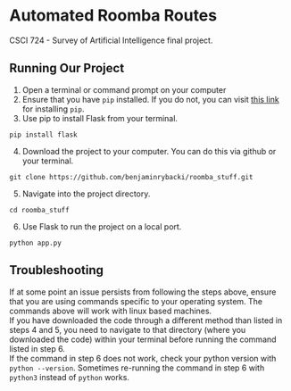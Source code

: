 # Automated Roomba Routes
CSCI 724 - Survey of Artificial Intelligence final project.

## Running Our Project
1. Open a terminal or command prompt on your computer
2. Ensure that you have `pip` installed. If you do not, you can visit [this link](https://pip.pypa.io/en/stable/installation/) for installing `pip`.
3. Use pip to install Flask from your terminal.  
```
pip install flask
```
4. Download the project to your computer. You can do this via github or your terminal.
```
git clone https://github.com/benjaminrybacki/roomba_stuff.git
```
5. Navigate into the project directory.
```
cd roomba_stuff
```
6. Use Flask to run the project on a local port.
```
python app.py
```

## Troubleshooting
If at some point an issue persists from following the steps above, ensure that you are using commands specific to your operating system. The commands above will work with linux based machines.  
If you have downloaded the code through a different method than listed in steps 4 and 5,  you need to navigate to that directory (where you downloaded the code) within your terminal before running the command listed in step 6.  
If the command in step 6 does not work, check your python version with `python --version`. Sometimes re-running the command in step 6 with `python3` instead of `python` works.